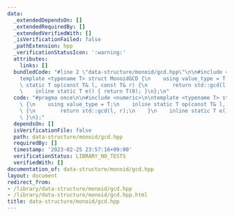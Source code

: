 ```yaml
---
data:
  _extendedDependsOn: []
  _extendedRequiredBy: []
  _extendedVerifiedWith: []
  _isVerificationFailed: false
  _pathExtension: hpp
  _verificationStatusIcon: ':warning:'
  attributes:
    links: []
  bundledCode: "#line 2 \"data-structure/monoid/gcd.hpp\"\n\n#include <numeric>\n\n\
    template <typename T> struct MonoidGCD {\n    using value_type = T;\n    inline\
    \ static T op(const T& l, const T& r) {\n        return std::gcd(l, r);\n    }\n\
    \    inline static T e() { return T(0); }\n};\n"
  code: "#pragma once\n\n#include <numeric>\n\ntemplate <typename T> struct MonoidGCD\
    \ {\n    using value_type = T;\n    inline static T op(const T& l, const T& r)\
    \ {\n        return std::gcd(l, r);\n    }\n    inline static T e() { return T(0);\
    \ }\n};"
  dependsOn: []
  isVerificationFile: false
  path: data-structure/monoid/gcd.hpp
  requiredBy: []
  timestamp: '2023-02-25 23:57:16+09:00'
  verificationStatus: LIBRARY_NO_TESTS
  verifiedWith: []
documentation_of: data-structure/monoid/gcd.hpp
layout: document
redirect_from:
- /library/data-structure/monoid/gcd.hpp
- /library/data-structure/monoid/gcd.hpp.html
title: data-structure/monoid/gcd.hpp
---
```

